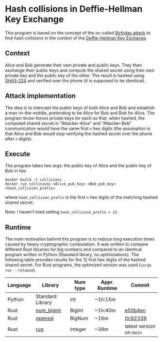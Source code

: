 # Hash collisions in Deffie-Hellman Key Exchange

This program is based on the concept of the so-called [Birthday attack](https://en.wikipedia.org/wiki/Birthday_attack#:~:text=A%20birthday%20attack%20is%20a,between%20two%20or%20more%20parties) to find hash collisions in the context of the [Deffie-Hellman Key Exchange](https://en.wikipedia.org/wiki/Diffie%E2%80%93Hellman_key_exchange).

## Context

Alice and Bob generate their own private and public keys. They then exchange their public keys and compute the shared secret using their own private key and the public key of the other. The result is hashed using [SHA3-224](https://en.wikipedia.org/wiki/SHA-3) and verified over the phone (it is supposed to be identical).

 ## Attack implementation
 
The idea is to intercept the public keys of both Alice and Bob and establish a man-in-the-middle, pretending to be Alice for Bob and Bob for Alice. The program brute-forces private keys for each so that, when hashed, the computed shared secret in "Attacker-Alice" and "Attacker-Bob" communication would have the same first `n` hex digits (the assumption is that Alice and Bob would stop verifying the hashed secret over the phone after `n` digits).

## Execute

The program takes two args: the public key of Alice and the public key of Bob in hex

```
docker build -t collisions .
docker run collisions <Alice_pub_key> <Bob_pub_key> <hash_collision_prefix>
```

where `hash_collision_prefix` is the first `n` hex digits of the matching hashed shared secret.

Note: I haven't tried setting `hash_collision_prefix > 12`.

## Runtime

The main motivation behind this program is to reduce long execution times caused by heavy cryptographic computation. It was written to compare different Rust libraries for big numbers and compared to an identical program written in Python (Standard library, no optimizations).
The following table provides results for the 12 first hex digits of the hashed shared secret. For Rust programs, the optimized version was used (`cargo run --release`).

| Language  | Library | Num type | Appr. Runtime | Commit |
| ------------- | ------------- | ----- | ----- | --- |
| Python  | Standard Library  | int | ~1h:15m | |
| Rust  | [num_bigint](https://docs.rs/num-bigint/latest/num_bigint/) | BigInt  | ~1h:40m | [e50b4ec](https://github.com/Kristina-Pianykh/dh-hash-collisions-rs/commit/e50b4ec2f79d0623dfe7d14344d98d95e0216cfd) |
| Rust | [openssl](https://docs.rs/openssl/latest/openssl/bn/struct.BigNum.html) | BigNum | ~16m | [0c92339](https://github.com/Kristina-Pianykh/dh-hash-collisions-rs/commit/0c923397a2766d9e89bdf816dbb84ac5c9cb19eb) |
| Rust | [rug](https://docs.rs/rug/1.19.2/rug/) | Integer | ~39m | latest version on `main` |   
